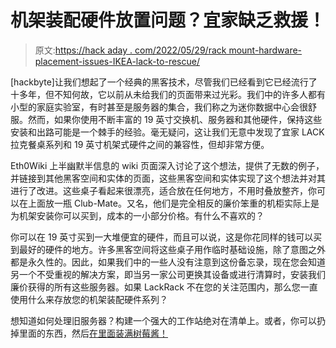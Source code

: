 # 机架装配硬件放置问题？宜家缺乏救援！

> 原文:[https://hack aday . com/2022/05/29/rack mount-hardware-placement-issues-IKEA-lack-to-rescue/](https://hackaday.com/2022/05/29/rackmount-hardware-placement-issues-ikea-lack-to-the-rescue/)

[hackbyte]让我们想起了一个经典的黑客技术，尽管我们已经看到它已经流行了十多年，但不知何故，它以前从未给我们的页面带来过光彩。我们中的许多人都有小型的家庭实验室，有时甚至是服务器的集合，我们称之为迷你数据中心会很舒服。然而，如果你使用不断丰富的 19 英寸交换机、服务器和其他硬件，保持这些安装和出路可能是一个棘手的经验。毫无疑问，这让我们无意中发现了宜家 LACK 拉克餐桌系列和 19 英寸机架式硬件之间的兼容性，但却非常方便。

Eth0Wiki 上半幽默半信息的 wiki 页面深入讨论了这个想法，提供了无数的例子，并链接到其他黑客空间和实体的页面，这些黑客空间和实体实现了这个想法并对其进行了改进。这些桌子看起来很漂亮，适合放在任何地方，不用时叠放整齐，你可以在上面放一瓶 Club-Mate。又名，他们是完全相反的廉价笨重的机柜实际上是为机架安装你可以买到，成本的一小部分价格。有什么不喜欢的？

你可以在 19 英寸买到一大堆便宜的硬件，而且可以说，这是你花同样的钱可以买到最好的硬件的地方。许多黑客空间将这些桌子用作临时基础设施，除了意图之外都是永久性的。因此，如果我们中的一些人没有注意到这份备忘录，现在您会知道另一个不受重视的解决方案，即当另一家公司更换其设备或进行清算时，安装我们廉价获得的所有这些服务器。如果 LackRack 不在您的关注范围内，那么您一直使用什么来存放您的机架装配硬件系列？

想知道如何处理旧服务器？构建一个强大的工作站绝对在清单上。或者，你可以扔掉里面的东西，然后[在里面装满树莓酱！](https://hackaday.com/2021/07/21/raspberry-pi-server-cluster-in-1u-rack-mount-case/)